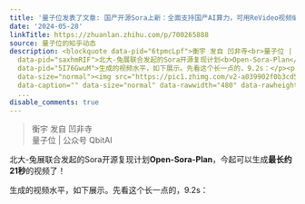 ```yaml
---
title: '量子位发表了文章: 国产开源Sora上新：全面支持国产AI算力，可用ReVideo视频编辑，北大-兔展团队出品'
date: '2024-05-28'
linkTitle: https://zhuanlan.zhihu.com/p/700265888
source: 量子位的知乎动态
description: <blockquote data-pid="6tpmcLpf">衡宇 发自 凹非寺<br>量子位 | 公众号 QbitAI</blockquote><p
  data-pid="saxhmRIF">北大-兔展联合发起的Sora开源复现计划<b>Open-Sora-Plan</b>，今起可以生成<b>最长约21秒</b>的视频了！</p><p
  data-pid="5I76GwuM">生成的视频水平，如下展示。先看这个长一点的，9.2s：</p><p class="ztext-empty-paragraph"><br></p><figure
  data-size="normal"><img src="https://pic1.zhimg.com/v2-a039902f0b3cd56e503a74aff7036244.jpg"
  data-caption="" data-size="normal" data-rawwidth="480" data-rawheight="484" data-thumbnail="https://pic1.zhimg.com/v2-a039902f0b3cd56e503a74aff7036244_
  ...
disable_comments: true
---
```

<blockquote data-pid="6tpmcLpf">衡宇 发自 凹非寺<br>量子位 | 公众号 QbitAI</blockquote><p data-pid="saxhmRIF">北大-兔展联合发起的Sora开源复现计划<b>Open-Sora-Plan</b>，今起可以生成<b>最长约21秒</b>的视频了！</p><p data-pid="5I76GwuM">生成的视频水平，如下展示。先看这个长一点的，9.2s：</p><p class="ztext-empty-paragraph"><br></p><figure data-size="normal"><img src="https://pic1.zhimg.com/v2-a039902f0b3cd56e503a74aff7036244.jpg" data-caption="" data-size="normal" data-rawwidth="480" data-rawheight="484" data-thumbnail="https://pic1.zhimg.com/v2-a039902f0b3cd56e503a74aff7036244_ ...
